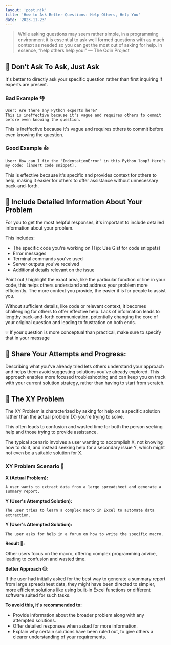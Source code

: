 ```yaml
---
layout: 'post.njk'
title: 'How to Ask Better Questions: Help Others, Help You'
date: '2023-11-23'
---
```


> While asking questions may seem rather simple, in a programming environment it is essential to ask well formed questions with as much context as needed so you can get the most out of asking for help. In essence, “help others help you!” — The Odin Project

## 📌 Don’t Ask To Ask, Just Ask

It's better to directly ask your specific question rather than first inquiring if experts are present.

### Bad Example 👎

```plaintext
User: Are there any Python experts here?
This is ineffective because it's vague and requires others to commit before even knowing the question.
```

This is ineffective because it's vague and requires others to commit before even knowing the question.

### Good Example 👍

```plaintext
User: How can I fix the 'IndentationError' in this Python loop? Here's my code: [insert code snippet].
```

This is effective because it's specific and provides context for others to help, making it easier for others to offer assistance without unnecessary back-and-forth.

## 📌 Include Detailed Information About Your Problem

For you to get the most helpful responses, it's important to include detailed information about your problem.

This includes:

- The specific code you're working on (Tip: Use Gist for code snippets)
- Error messages
- Terminal commands you've used
- Server outputs you've received
- Additional details relevant on the issue

Point out / highlight the exact area, like the particular function or line in your code, this helps others understand and address your problem more efficiently. The more context you provide, the easier it is for people to assist you.

Without sufficient details, like code or relevant context, it becomes challenging for others to offer effective help. Lack of information leads to lengthy back-and-forth communication, potentially changing the core of your original question and leading to frustration on both ends.

💡 If your question is more conceptual than practical, make sure to specify that in your message

## 📌 Share Your Attempts and Progress:

Describing what you've already tried lets others understand your approach and helps them avoid suggesting solutions you've already explored. This approach enables more focused troubleshooting and can keep you on track with your current solution strategy, rather than having to start from scratch.

## 📌 The XY Problem

The XY Problem is characterized by asking for help on a specific solution rather than the actual problem (X) you're trying to solve.

This often leads to confusion and wasted time for both the person seeking help and those trying to provide assistance.

The typical scenario involves a user wanting to accomplish X, not knowing how to do it, and instead seeking help for a secondary issue Y, which might not even be a suitable solution for X.

### XY Problem Scenario 😬

**X (Actual Problem):**

```plaintext
A user wants to extract data from a large spreadsheet and generate a summary report.
```

**Y (User's Attempted Solution):**

```plaintext
The user tries to learn a complex macro in Excel to automate data extraction.
```

**Y (User's Attempted Solution):**

```plaintext
The user asks for help in a forum on how to write the specific macro.
```

**Result 🙈:**

Other users focus on the macro, offering complex programming advice, leading to confusion and wasted time.

**Better Approach 😌:**

If the user had initially asked for the best way to generate a summary report from large spreadsheet data, they might have been directed to simpler, more efficient solutions like using built-in Excel functions or different software suited for such tasks.

**To avoid this, it's recommended to:**

- Provide information about the broader problem along with any attempted solutions.
- Offer detailed responses when asked for more information.
- Explain why certain solutions have been ruled out, to give others a clearer understanding of your requirements.

